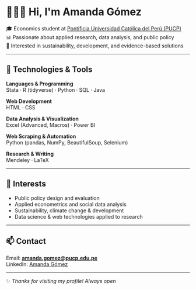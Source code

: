 # 👩🏻‍💻 Hi, I'm Amanda Gómez  

🎓 Economics student at [Pontificia Universidad Católica del Perú (PUCP)](https://www.pucp.edu.pe/)  
📊 Passionate about applied research, data analysis, and public policy  
🌱 Interested in sustainability, development, and evidence-based solutions  

---

## 🚀 Technologies & Tools  

**Languages & Programming**  
Stata · R (tidyverse) · Python · SQL · Java  

**Web Development**  
HTML · CSS  

**Data Analysis & Visualization**  
Excel (Advanced, Macros) · Power BI  

**Web Scraping & Automation**  
Python (pandas, NumPy, BeautifulSoup, Selenium)  

**Research & Writing**  
Mendeley · LaTeX  

---

## 📌 Interests  
- Public policy design and evaluation  
- Applied econometrics and social data analysis  
- Sustainability, climate change & development  
- Data science & web technologies applied to research  

---

## 📫 Contact  
Email: **amanda.gomez@pucp.edu.pe**  
LinkedIn: [Amanda Gómez]([https://www.linkedin.com/in/amanda-gomez-508798327/](https://www.linkedin.com/in/amanda-gomez-flores))  

---

✨ *Thanks for visiting my profile! Always open*
